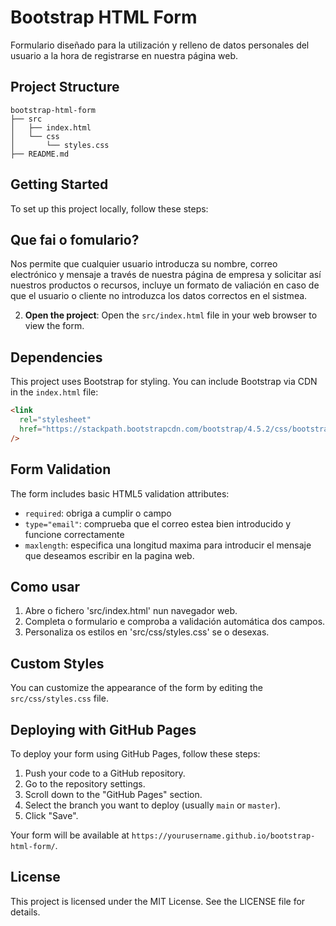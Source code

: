 # Bootstrap HTML Form

Formulario diseñado para la utilización y relleno de datos personales del usuario a la hora de registrarse en nuestra página web.

## Project Structure

```
bootstrap-html-form
├── src
│   ├── index.html
│   └── css
│       └── styles.css
├── README.md
```

## Getting Started

To set up this project locally, follow these steps:

## Que fai o fomulario?

Nos permite que cualquier usuario introducza su nombre, correo electrónico y mensaje a través de nuestra página de empresa y solicitar así nuestros productos o recursos, incluye un formato de valiación en caso de que el usuario o cliente no introduzca los datos correctos en el sistmea.

2. **Open the project**:
   Open the `src/index.html` file in your web browser to view the form.

## Dependencies

This project uses Bootstrap for styling. You can include Bootstrap via CDN in the `index.html` file:

```html
<link
  rel="stylesheet"
  href="https://stackpath.bootstrapcdn.com/bootstrap/4.5.2/css/bootstrap.min.css"
/>
```

## Form Validation

The form includes basic HTML5 validation attributes:

- `required`: obriga a cumplir o campo
- `type="email"`: comprueba que el correo estea bien introducido y funcione correctamente
- `maxlength`: especifica una longitud maxima para introducir el mensaje que deseamos escribir en la pagina web.

## Como usar

1. Abre o fichero 'src/index.html' nun navegador web.
2. Completa o formulario e comproba a validación automática dos campos.
3. Personaliza os estilos en 'src/css/styles.css' se o desexas.

## Custom Styles

You can customize the appearance of the form by editing the `src/css/styles.css` file.

## Deploying with GitHub Pages

To deploy your form using GitHub Pages, follow these steps:

1. Push your code to a GitHub repository.
2. Go to the repository settings.
3. Scroll down to the "GitHub Pages" section.
4. Select the branch you want to deploy (usually `main` or `master`).
5. Click "Save".

Your form will be available at `https://yourusername.github.io/bootstrap-html-form/`.

## License

This project is licensed under the MIT License. See the LICENSE file for details.

